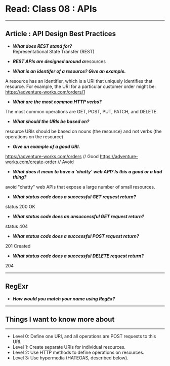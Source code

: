 # Read: Class 08 :  APIs

- - - 

## Article : API Design Best Practices
   
* ***What does REST stand for?***  
 Representational State Transfer (REST) 
    
* ***REST APIs are designed around a***resources 
     
* ***What is an identifer of a resource? Give an example.***  

A resource has an identifier, which is a URI that uniquely identifies that resource. For example, the URI for a particular customer order might be:  https://adventure-works.com/orders/1 
   
* ***What are the most common HTTP verbs?*** 
 
The most common operations are GET, POST, PUT, PATCH, and DELETE.

* ***What should the URIs be based on?*** 

resource URIs should be based on nouns (the resource) and not verbs (the operations on the resource)  
    
* ***Give an example of a good URI.***     

https://adventure-works.com/orders // Good
https://adventure-works.com/create-order // Avoid  

* ***What does it mean to have a ‘chatty’ web API? Is this a good or a bad thing?***  

 avoid "chatty" web APIs that expose a large number of small resources.  

* ***What status code does a successful GET request return?***   

 status 200 OK

* ***What status code does an unsuccessful GET request return?***   

 status 404 
   
* ***What status code does a successful POST request return?*** 

201 Created
      
* ***What status code does a successful DELETE request return?***
  
204

- - - 

## RegExr 
     
* ***How would you match your name using RegEx?***       

 
- - - 

## Things I want to know more about   

- - - 

* Level 0: Define one URI, and all operations are POST requests to this URI.
* Level 1: Create separate URIs for individual resources.
* Level 2: Use HTTP methods to define operations on resources.
* Level 3: Use hypermedia (HATEOAS, described below).
